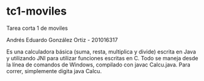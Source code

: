 tc1-moviles
===========

Tarea corta 1 de moviles

Andrés Eduardo González Ortiz - 201016317

Es una calculadora básica (suma, resta, multiplica y divide) escrita en Java y utilizando JNI para utilizar funciones escritas en C. Todo se maneja desde la línea de comandos de Windows, compilado con javac Calcu.java. Para correr, simplemente digita java Calcu.
